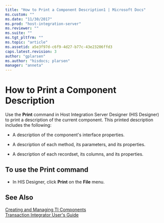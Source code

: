 ```yaml
---
title: "How to Print a Component Description1 | Microsoft Docs"
ms.custom: ""
ms.date: "11/30/2017"
ms.prod: "host-integration-server"
ms.reviewer: ""
ms.suite: ""
ms.tgt_pltfrm: ""
ms.topic: "article"
ms.assetid: a5e3f97d-c6f9-4d27-b77c-43e23206ffd3
caps.latest.revision: 3
author: "gplarsen"
ms.author: "hisdocs; plarsen"
manager: "anneta"
---
```

# How to Print a Component Description
Use the **Print** command in Host Integration Server Designer (HIS Designer) to print a description of the current component. This printed description includes the following:  
  
-   A description of the component's interface properties.  
  
-   A description of each method, its parameters, and its properties.  
  
-   A description of each recordset, its columns, and its properties.  
  
## To use the Print command  
  
-   In HIS Designer, click **Print** on the **File** menu.  
  
## See Also  
 [Creating and Managing TI Components](../core/creating-and-managing-ti-components2.md)   
 [Transaction Integrator User's Guide](../core/transaction-integrator-user-s-guide2.md)